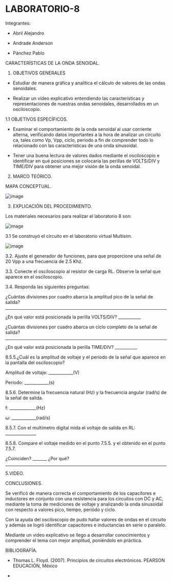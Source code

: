 # LABORATORIO-8

Integrantes:

- Abril Alejandro

- Andrade Anderson

- Pánchez Pablo

CARACTERÍSTICAS DE LA ONDA SENOIDAL.

1. OBJETIVOS GENERALES

- Estudiar de manera gráfica y analítica el cálculo de valores de las ondas senoidales.

- Realizar un video explicativo entendiendo las características y representaciones de nuestras ondas senoidales, desarrollados en un osciloscopio.

1.1 OBJETIVOS ESPECÍFICOS.

- Examinar el comportamiento de la onda senoidal al usar corriente alterna, verificando datos importantes a la hora de analizar un circuito ca, tales como Vp, Vpp, ciclo, periodo a fin de comprender todo lo relacionado con las características de una onda sinusoidal.

- Tener una buena lectura de valores dados mediante el osciloscopio e identificar en qué posiciones se colocaría las perillas de VOLTS/DIV y TIME/DIV para obtener una mejor visión de la onda senoidal.

2. MARCO TEÓRICO.

MAPA CONCEPTUAL.

![image](https://user-images.githubusercontent.com/117920423/219552793-7ffc8097-49ca-43f3-906a-b039fa853e6a.png)

3. EXPLICACIÓN DEL PROCEDIMIENTO.

Los materiales necesarios para realizar el laboratorio 8 son:

![image](https://user-images.githubusercontent.com/117920423/219552932-a0e88ad7-d9db-413a-b56f-c8eb3aa6b466.png)

3.1 Se construyó el circuito en el laboratorio virtual Multisim.

![image](https://user-images.githubusercontent.com/117920423/219553031-add18bc2-45ab-43e8-aa08-41eed5745d52.png)

3.2. Ajuste el generador de funciones, para que proporcione una señal de 20 Vpp a una frecuencia de 2.5 Khz.

3.3. Conecte el osciloscopio al resistor de carga RL. Observe la señal que aparece en el osciloscopio.



3.4. Responda las siguientes preguntas:

¿Cuántas divisiones por cuadro abarca la amplitud pico de la señal de salida?
___________

¿En qué valor está posicionada la perilla VOLTS/DIV? ___________

¿Cuántas divisiones por cuadro abarca un ciclo completo de la señal de salida?
__________

¿En qué valor está posicionada la perilla TIME/DIV? ___________

8.5.5.¿Cuál es la amplitud de voltaje y el periodo de la señal que aparece en la pantalla
del osciloscopio?

Amplitud de voltaje: ____________(V)

Periodo: ____________(s)

8.5.6. Determine la frecuencia natural (Hz) y la frecuencia angular (rad/s) de la señal de
salida.

f: _____________(Hz)

ω: ____________(rad/s)

8.5.7. Con el multímetro digital mida el voltaje de salida en RL: _______________

8.5.8. Compare el voltaje medido en el punto 7.5.5. y el obtenido en el punto 7.5.7.

¿Coinciden? _______ ¿Por qué?

_______________________________________________

5.VIDEO.



CONCLUSIONES.

Se verificó de manera correcta el comportamiento de los capacitores e inductores en conjunto con una resistencia para los circuitos con DC y AC, mediante la toma de mediciones de voltaje y analizando la onda sinusoidal con respecto a valores pico, tiempo, periódo y ciclo.

Con la ayuda del osciloscopio de pudo hallar valores de ondas en el circuito y además se logró identificar capacitores e inductancias en serie o paralelo.

Mediante un video explicativo se llego a desarrollar conocimientos y comprender el tema con mejor amplitud, poniéndolo en práctica.

BIBLIOGRAFÍA.

- Thomas L. Floyd. (2007). Principios de circuitos electrónicos. PEARSON EDUCACIÓN, México

- 










































